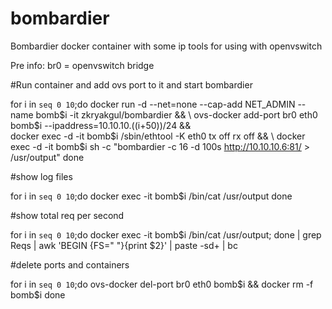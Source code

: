 # bombardier

Bombardier docker container with some ip tools for using with openvswitch

Pre info:
br0 = openvswitch bridge

#Run container and add ovs port to it and start bombardier

for i in `seq 0 10`;do docker run -d --net=none --cap-add NET_ADMIN --name bomb$i -it zkryakgul/bombardier && \
ovs-docker add-port br0 eth0 bomb$i --ipaddress=10.10.10.$(($i+50))/24 && \
docker exec -d -it bomb$i /sbin/ethtool -K eth0 tx off rx off && \
docker exec -d -it bomb$i sh -c "bombardier -c 16 -d 100s http://10.10.10.6:81/ > /usr/output"
done

#show log files

for i in `seq 0 10`;do 
docker exec -it bomb$i /bin/cat /usr/output
done

#show total req per second

for i in `seq 0 10`;do  docker exec -it bomb$i /bin/cat /usr/output; done | grep Reqs | awk 'BEGIN {FS=" "}{print $2}' | paste -sd+ | bc

#delete ports and containers

for i in `seq 0 10`;do 
ovs-docker del-port br0 eth0 bomb$i && docker rm -f bomb$i 
done

